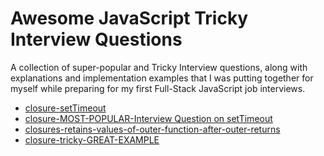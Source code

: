 # Awesome JavaScript Tricky Interview Questions

A collection of super-popular and Tricky Interview questions, along with explanations and implementation examples that I was putting together for myself while preparing for my first Full-Stack JavaScript job interviews.

- [closure-setTimeout](closure-setTimeout.js)
- [closure-MOST-POPULAR-Interview Question on setTimeout](closure-setTimeout-MOST-POPULAR.js)
- [closures-retains-values-of-outer-function-after-outer-returns](closures-retains-values-of-outer-function-after-outer-returns.md)
- [closure-tricky-GREAT-EXAMPLE](closure-tricky-GREAT-EXAMPLE.js)
